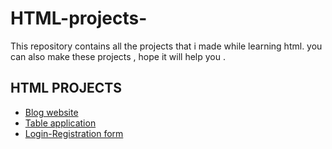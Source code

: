 # HTML-projects-
This repository contains all the projects that i made while learning html. you can also make these projects , hope it will help you .
<br>
## HTML PROJECTS 
* [Blog website](http://hello.com "blog website using html")
* [Table application](http://hello.com " HTML Tables")
* [Login-Registration form](http://hello.com "Html Forms")
